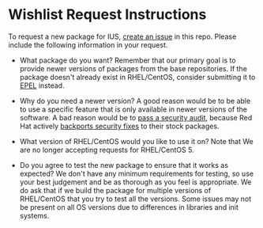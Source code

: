 # Wishlist Request Instructions

To request a new package for IUS, [create an issue][1] in this repo.  Please
include the following information in your request.

- What package do you want?  Remember that our primary goal is to provide newer
versions of packages from the base repositories.  If the package doesn't
already exist in RHEL/CentOS, consider submitting it to [EPEL][2] instead.

- Why do you need a newer version?  A good reason would be to be able to use a
specific feature that is only available in newer versions of the software.  A
bad reason would be to [pass a security audit][3], because Red Hat actively
[backports security fixes][4] to their stock packages.

- What version of RHEL/CentOS would you like to use it on?  Note that We are no
longer accepting requests for RHEL/CentOS 5.

- Do you agree to test the new package to ensure that it works as expected?  We
don't have any minimum requirements for testing, so use your best judgement and
be as thorough as you feel is appropriate.  We do ask that if we build the
package for multiple versions of RHEL/CentOS that you try to test all the
versions.  Some issues may not be present on all OS versions due to differences
in libraries and init systems.

[1]: https://github.com/iuscommunity/wishlist/issues/new
[2]: https://fedoraproject.org/wiki/EPEL
[3]: https://ius.io/FAQs/#should-i-use-ius-so-i-can-pass-pci-or-other-security-audits
[4]: https://access.redhat.com/security/updates/backporting
